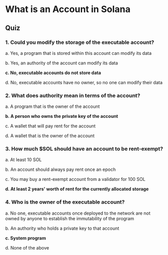 # What is an Account in Solana

## Quiz

### 1. Could you modify the storage of the executable account?

a. Yes, a program that is stored within this account can modify its data

b. Yes, an authority of the account can modify its data

**c. No, executable accounts do not store data**

d. No, executable accounts have no owner, so no one can modify their data

### 2. What does authority mean in terms of the account?

a. A program that is the owner of the account

**b. A person who owns the private key of the account**

c. A wallet that will pay rent for the account

d. A wallet that is the owner of the account

### 3. How much $SOL should have an account to be rent-exempt?

a. At least 10 SOL

b. An account should always pay rent once an epoch

c. You may buy a rent-exempt account from a validator for 100 SOL

**d. At least 2 years' worth of rent for the currently allocated storage**

### 4. Who is the owner of the executable account?

a. No one, executable accounts once deployed to the network are not owned by anyone to establish the immutability of the program

b. An authority who holds a private key to that account

**c. System program**

d. None of the above
